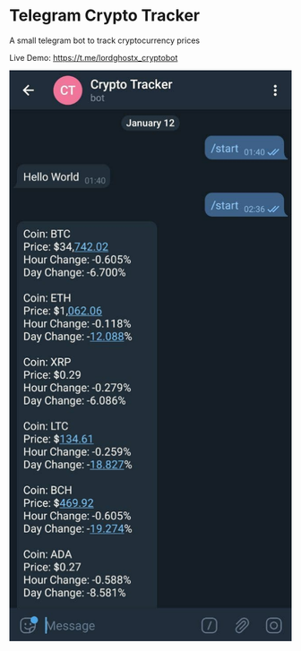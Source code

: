 # Telegram Crypto Tracker

A small telegram bot to track cryptocurrency prices

Live Demo: <https://t.me/lordghostx_cryptobot>

![telegram bot image](telegram-bot.jpg)
